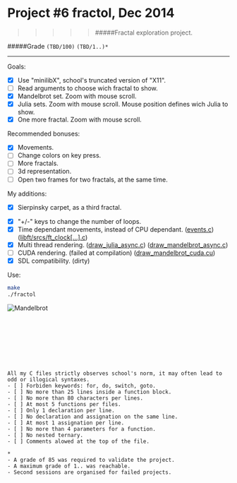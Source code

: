 # Project #6 fractol, Dec 2014
>>>>> #####Fractal exploration project.

#####Grade ``(TBD/100)`` ``(TBD/1..)*``
--------  -----------------------
Goals:
- [X] Use "minilibX", school's truncated version of "X11".
- [ ] Read arguments to choose wich fractal to show.
- [X] Mandelbrot set. Zoom with mouse scroll.
- [X] Julia sets. Zoom with mouse scroll. Mouse position defines wich Julia to show.
- [X] One more fractal. Zoom with mouse scroll.

Recommended bonuses:
- [X] Movements.
- [ ] Change colors on key press.
- [ ] More fractals.
- [ ] 3d representation.
- [ ] Open two frames for two fractals, at the same time.

My additions:
* [X] Sierpinsky carpet, as a third fractal.
- [X] "+/-" keys to change the number of loops.
- [X] Time dependant movements, instead of CPU dependant. ([events.c](https://github.com/Ngoguey42/proj06_graph_fractol/blob/master/events.c)) ([libft/srcs/ft_clock[...].c](https://github.com/Ngoguey42/proj06_graph_fractol/tree/master/libft/srcs))
- [X] Multi thread rendering. ([draw_julia_async.c](https://github.com/Ngoguey42/proj06_graph_fractol/blob/master/draw_julia_async.c)) ([draw_mandelbrot_async.c](https://github.com/Ngoguey42/proj06_graph_fractol/blob/master/draw_mandelbrot_async.c))
- [ ] CUDA rendering. (failed at compilation) ([draw_mandelbrot_cuda.cu](https://github.com/Ngoguey42/proj06_graph_fractol/blob/master/draw_mandelbrot_cuda.cu))
- [X] SDL compatibility. (dirty)

Use:
```sh
make
./fractol 
```
![Mandelbrot](http://i.imgur.com/xRBaaFC.png)
<br><br><br><br><br><br><br><br>


```
All my C files strictly observes school's norm, it may often lead to odd or illogical syntaxes.
- [ ] Forbiden keywords: for, do, switch, goto.
- [ ] No more than 25 lines inside a function block.
- [ ] No more than 80 characters per lines.
- [ ] At most 5 functions per files.
- [ ] Only 1 declaration per line.  
- [ ] No declaration and assignation on the same line.
- [ ] At most 1 assignation per line.
- [ ] No more than 4 parameters for a function.
- [ ] No nested ternary.
- [ ] Comments alowed at the top of the file.
```
```
*
- A grade of 85 was required to validate the project.
- A maximum grade of 1.. was reachable.
- Second sessions are organised for failed projects.
```
